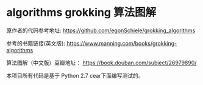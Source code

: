 # algorithms grokking 算法图解

原作者的代码参考地址: https://github.com/egonSchiele/grokking_algorithms

参考的书籍链接(英文版): https://www.manning.com/books/grokking-algorithms

算法图解（中文版）豆瓣地址： https://book.douban.com/subject/26979890/

本项目所有代码是基于 Python 2.7 cear下面编写测试的。